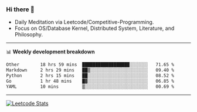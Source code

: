 ### Hi there 👋
* Daily Meditation via Leetcode/Competitive-Programming.
* Focus on OS/Database Kernel, Distributed System, Literature, and Philosophy.

-------

📊 **Weekly development breakdown**
<!--START_SECTION:waka-->

```txt
Other        18 hrs 59 mins  ██████████████████░░░░░░░   71.65 %
Markdown     2 hrs 29 mins   ██▒░░░░░░░░░░░░░░░░░░░░░░   09.40 %
Python       2 hrs 15 mins   ██░░░░░░░░░░░░░░░░░░░░░░░   08.52 %
Go           1 hr 48 mins    █▓░░░░░░░░░░░░░░░░░░░░░░░   06.85 %
YAML         10 mins         ▒░░░░░░░░░░░░░░░░░░░░░░░░   00.69 %
```

<!--END_SECTION:waka-->

-------

[![Leetcode Stats](https://leetcard.jacoblin.cool/hzhang413?font=Fira+Mono)](https://leetcode.com/fxrc)
<!-- ![image](./cyberpunk-ghost-in-the-shell.gif)
![image](./gis-archive.png) -->
